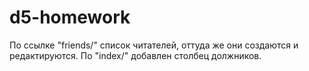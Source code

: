 # d5-homework

По ссылке "friends/" список читателей, оттуда же они создаются и редактируются.
По "index/" добавлен столбец должников.
